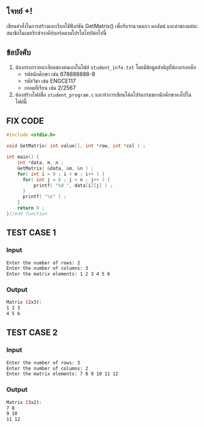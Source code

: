 ## โจทย์ +!
เขียนคำสั่งในการสร้างและเรียกใช้ฟังก์ชัน GetMatrix() เพื่อรับจำนวนแถว คอลัมน์ และค่าของแต่ละสมาชิกในเมทริกซ์จากคีย์บอร์ดตามโปรโตไทป์ต่อไปนี้

## ข้อบังคับ
1. ต้องกรอกรายละเอียดของตนเองในไฟล์ `student_info.txt` โดยมีข้อมูลสำคัญที่ต้องกรอกคือ
   - รหัสนักศึกษา เช่น 678888888-8
   - รหัสวิชา เช่น ENGCE117
   - เทอมที่เรียน เช่น 2/2567
2. ต้องสร้างไฟล์ชื่อ `student_program.c` และทำการเขียนโค้ดโปรแกรมของนักศึกษาลงไปในไฟล์นี้

## FIX CODE
```c++
#include <stdio.h>

void GetMatrix( int value[], int *row, int *col ) ;

int main() {
    int *data, m, n ;
    GetMatrix( &data, &m, &n ) ;
    for( int i = 0 ; i < m ; i++ ) {
      for( int j = 0 ; j < n ; j++ ) {
          printf( "%d ", data[i][j] ) ;
      }
      printf( "\n" ) ;
    }
    return 0 ;
}//end function
```

## TEST CASE 1
### Input
```bash
Enter the number of rows: 2
Enter the number of columns: 3
Enter the matrix elements: 1 2 3 4 5 6
```
### Output
```bash
Matrix (2x3):
1 2 3
4 5 6
```

## TEST CASE 2
### Input
```bash
Enter the number of rows: 3
Enter the number of columns: 2
Enter the matrix elements: 7 8 9 10 11 12
```
### Output
```bash
Matrix (3x2):
7 8
9 10
11 12
```
